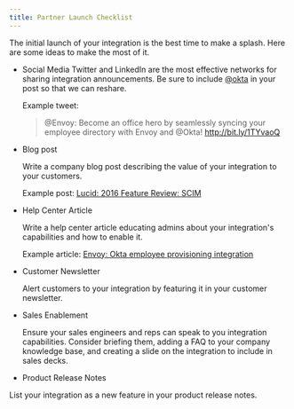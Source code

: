 ```yaml
---
title: Partner Launch Checklist
---
```


The initial launch of your integration is the best time to make a splash. Here are some ideas to make the most of it.

* Social Media
  Twitter and LinkedIn are the most effective networks for sharing integration announcements. Be sure to include [@okta](https://twitter.com/okta) in your post so that we can reshare.
  
  Example tweet:
  > @Envoy: Become an office hero by seamlessly syncing your employee directory with Envoy and @Okta! <http://bit.ly/1TYvaoQ>

* Blog post

  Write a company blog post describing the value of your integration to your customers.

  Example post: [Lucid: 2016 Feature Review: SCIM](https://www.lucidchart.com/blog/feature-review-scim)

* Help Center Article

  Write a help center article educating admins about your integration's capabilities and how to enable it.

  Example article: [Envoy: Okta employee provisioning integration](https://help.envoy.com/okta-employee-provisioning-integration/)

* Customer Newsletter

  Alert customers to your integration by featuring it in your customer newsletter.

* Sales Enablement

  Ensure your sales engineers and reps can speak to you integration capabilities.
  Consider briefing them, adding a FAQ to your company knowledge base, and creating a slide on the integration to include in sales decks.

* Product Release Notes

List your integration as a new feature in your product release notes.

<NextSectionLink/>
